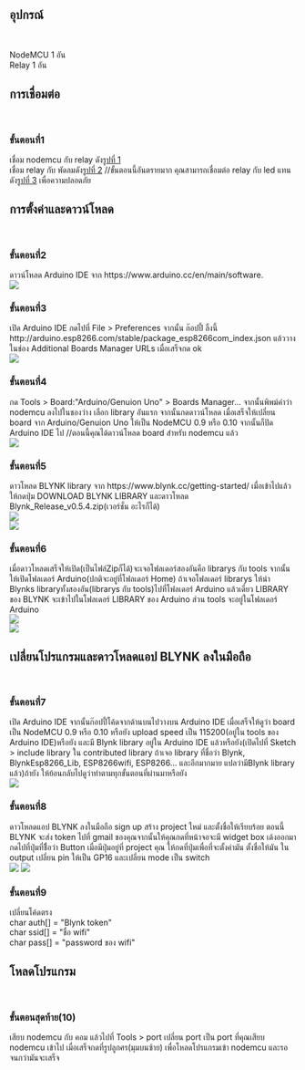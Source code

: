 
<h2>อุปกรณ์</h2><br>
   
NodeMCU 1 อัน<br>
Relay 1 อัน<br>

<h2>การเชื่อมต่อ</h2><br>

<h3>ขั้นตอนที่1</h3> เชื่อม nodemcu กับ relay ดัง<a href="https://github.com/yoshi151/NodeMCU-Control-Fan-With-Relay/blob/master/picture_1.png">รูปที่ 1</a><br>
เชื่อม relay กับ พัดลมดัง<a href="https://github.com/yoshi151/NodeMCU-Control-Fan-With-Relay/blob/master/picture_2.png">รูปที่ 2</a> //ขั้นตอนนี้อันตรายมาก คุณสามารถเชื่อมต่อ relay กับ led แทน ดัง<a href="https://github.com/yoshi151/NodeMCU-Control-Fan-With-Relay/blob/master/picture_3.png">รูปที่ 3</a> เพื่อความปลอดภัย<br>
   
<h2>การตั้งค่าและดาวน์โหลด</h2><br>
   
<h3>ขั้นตอนที่2</h3> ดาวน์โหลด Arduino IDE จาก https://www.arduino.cc/en/main/software.<br>
<a href="https://www.arduino.cc/en/main/software">
<img src="https://github.com/yoshi151/NodeMCU-Control-Fan-With-Relay/blob/master/picture/step2.png"><br>
</a>

<h3>ขั้นตอนที่3</h3> เปิด Arduino IDE กดไปที่ File > Preferences จากนั้น ก๊อปปี้ ลิ้งนี้ http://arduino.esp8266.com/stable/package_esp8266com_index.json
แล้ววางในช่อง Additional Boards Manager URLs เมื่อเสร็จกด ok<br>
<img src="https://github.com/yoshi151/NodeMCU-Control-Fan-With-Relay/blob/master/picture/step3.png"><br>

<h3>ขั้นตอนที่4</h3> กด Tools > Board:"Arduino/Genuion Uno" > Boards Manager... จากนั้นพิพม์คำว่า nodemcu ลงไปในชองว่าง เลือก library อันแรก  จากนั้นกดดาวน์โหลด 
เมื่อเสร็จให้เปลี่ยน board จาก Arduino/Genuion Uno ให้เป็น NodeMCU 0.9 หรือ 0.10 จากนั้นก็ปิด Arduino IDE ไป
//ตอนนี้คุณได้ดาวน์โหลด board สำหรับ nodemcu แล้ว<br>
<img src="https://github.com/yoshi151/NodeMCU-Control-Fan-With-Relay/blob/master/picture/step4.png"><br>

<h3>ขั้นตอนที่5</h3> ดาวโหลด BLYNK library จาก https://www.blynk.cc/getting-started/ เมื่อเข้าไปแล้วให้กดปุ่ม DOWNLOAD BLYNK LIBRARY และดาวโหลด
Blynk_Release_v0.5.4.zip(เวอร์ชั่น อะไรก็ได้)<br>
<a href="https://www.blynk.cc/getting-started/">
<img src="https://github.com/yoshi151/NodeMCU-Control-Fan-With-Relay/blob/master/picture/step5.png"><br>
<img src="https://github.com/yoshi151/NodeMCU-Control-Fan-With-Relay/blob/master/picture/step5.1.png"><br>
</a>

<h3>ขั้นตอนที่6</h3> เมื่อดาวโหลดเสร็จให้เปิด(เป็นไฟล์Zipก็ได้)จะเจอโฟลเดอร์สองอันคือ librarys กับ tools จากนั้นให้เปิดโฟลเดอร์ Arduino(ปกติจะอยู่ที่โฟลเดอร์ Home)
ถ้าเจอโฟลเดอร์ librarys ให้นำ Blynks libraryทั้งสองอัน(librarys กับ tools)ไปที่โฟลเดอร์ Arduino แล้วเดี๋ยว LIBRARY ของ BLYNK จะเข้าไปในโฟลเดอร์ LIBRARY ของ Arduino ส่วน tools จะอยู่ในโฟลเดอร์ Arduino<br>
<img src="https://github.com/yoshi151/NodeMCU-Control-Fan-With-Relay/blob/master/picture/step6.png"><br>
<img src="https://github.com/yoshi151/NodeMCU-Control-Fan-With-Relay/blob/master/picture/step6.1.png"><br>

<h2>เปลี่ยนโปรแกรมและดาวโหลดแอป BLYNK ลงในมือถือ</h2><br>

<h3>ขั้นตอนที่7</h3> เปิด Arduino IDE จากนั้นก๊อปปี้โค้ดจากด้านบนไปวางบน Arduino IDE เมื่อเสร็จให้ดูว่า board เป็น NodeMCU 0.9 หรือ 0.10 หรือยัง upload speed เป็น 115200(อยู่ใน tools ของ Arduino IDE)หรือยัง และมี Blynk library อยู่ใน Arduino IDE แล้วหรือยัง(เปิดไปที่ Sketch > include library ใน contributed library ถ้าเจอ library ที่ชื่อว่า Blynk, BlynkEsp8266_Lib, ESP8266wifi, ESP8266... และอีกมากมาย แปลว่ามีBlynk library แล้ว)ถ้ายัง ให้ย้อนกลับไปดูว่าทำตามทุกขั้นตอนที่ผ่านมาหรือยัง<br>
<img src="https://github.com/yoshi151/NodeMCU-Control-Fan-With-Relay/blob/master/picture/step7.png"><br>

<h3>ขั้นตอนที่8</h3> ดาวโหลดแอป BLYNK ลงในมือถือ sign up สร้าง project ใหม่ และตั้งชื่อให้เรียบร้อย ตอนนี้ BLYNK จะส่ง token ไปที่ gmail ของคุณจากนั้นให้คุณกดที่หน้าจอจะมี widget box เด้งออกมา กดไปที่ปุ่มที่ชื่ิอว่า Button เมื่อมีปุ่มอยู่ที่ project คุณ ให้กดที่ปุ่มเพื่อที่จะตั้งค่ามัน ตั้งชื่อให้มัน ใน output เปลี่ยน pin ให้เป็น GP16 และเปลี่ยน mode เป็น switch<br>
<img src="https://github.com/yoshi151/NodeMCU-Control-Fan-With-Relay/blob/master/picture/step8.png">
<img src="https://github.com/yoshi151/NodeMCU-Control-Fan-With-Relay/blob/master/picture/step8.1.png"><br>

<h3>ขั้นตอนที่9</h3> เปลี่ยนโค้ดตรง<br>
char auth[] = "Blynk token" <br>
char ssid[] = "ชื่อ wifi" <br>
char pass[] = "password ของ wifi" <br>

<h2>โหลดโปรแกรม</h2><br>

<h3>ขั้นตอนสุดท้าย(10)</h3>เสียบ nodemcu กับ คอม แล้วไปที่ Tools > port เปลี่ยน port เป็น port ที่คุณเสียบ nodemcu เข้าไป เมื่อเสร็จกดที่รูปลูกศร(มุมบนซ้าย)
เพื่อโหลดโปรแกรมเข้า nodemcu และรอจนกว่ามันจะเสร็จ
